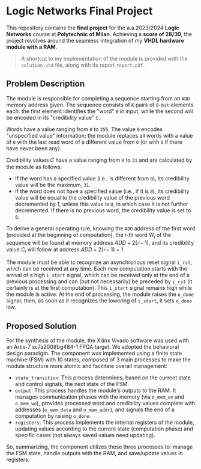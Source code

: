 # Logic Networks Final Project

This repository contains the **final project** for the a.a.2023/2024 **Logic Networks** course at **Polytechnic of Milan**. Achieving a **score of 28/30**, the project revolves around the seamless integration of my **VHDL hardware module with a RAM**.

> A shortcut to my implementation of the module is provided with the `solution.vhd` file, along with its report `report.pdf`.

## Problem Description

The module is responsible for completing a sequence starting from an `ADD` memory address given. The sequence consists of `K` pairs of `8-bit` elements each: the first element identifies the "word" `W` in input, while the second will be encoded in its "credibility value" `C`.

Words have a value ranging from `0` to `255`. The value `0` encodes "unspecified value" information; the module replaces all words with a value of `0` with the last read word of a different value from `0` (or with `0` if there have never been any).

Credibility values 𝐶 have a value ranging from `0` to `31` and are calculated by the module as follows:
- If the word has a specified value (i.e., is different from `0`), its credibility value will be the maximum, `31`.
- If the word does not have a specified value (i.e., if it is `0`), its credibility value will be equal to the credibility value of the previous word decremented by 1, unless this value is `0`, in which case it is not further decremented. If there is no previous word, the credibility value is set to `0`.

To derive a general operating rule, knowing the `ADD` address of the first word (provided at the beginning of computation), the $i$-th word $W_i$ of the sequence will be found at memory address $ADD + 2(𝑖 − 1)$, and its credibility value $C_i$ will follow at address $ADD + 2(𝑖 − 1) + 1$.

The module must be able to recognize an asynchronous reset signal `i_rst`, which can be received at any time. Each new computation starts with the arrival of a high `i_start` signal, which can be received only at the end of a previous processing and can (but not necessarily) be preceded by `i_rst` (it certainly is at the first computation). This `i_start` signal remains high while the module is active. At the end of processing, the module raises the `o_done` signal; then, as soon as it recognizes the lowering of `i_start`, it sets `o_done` low.

## Proposed Solution

For the synthesis of the module, the Xilinx Vivado software was used with an Artix-7 xc7a200tfbg484-1 FPGA target. We adopted the behavioral design paradigm. The component was implemented using a finite state machine (FSM) with 10 states, composed of 3 main processes to make the module structure more atomic and facilitate overall management: 
- `state_transition`: This process determines, based on the current state and control signals, the next state of the FSM.
- `output`: This process handles the module's outputs to the RAM. It manages communication phases with the memory (via `o_mem_en` and `o_mem_we`), provides processed word and credibility values complete with addresses (`o_mem_data` and `o_mem_addr`), and signals the end of a computation by raising `o_done`.
- `registers`: This process implements the internal registers of the module, updating values according to the current state (computation phase) and specific cases (not always saved values need updating).

So, summarizing, the component utilizes these three processes to: manage the FSM state, handle outputs with the RAM, and save/update values in registers.